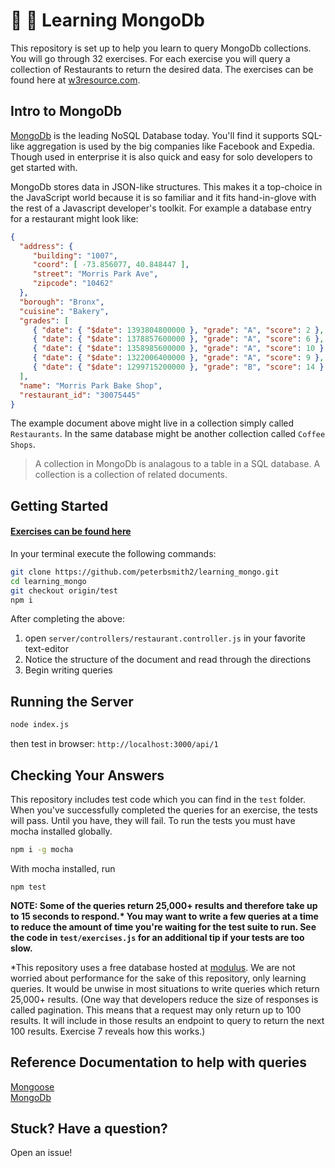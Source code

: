 # :orange_book: :open_book: Learning MongoDb
This repository is set up to help you learn to query MongoDb collections. You will go through 32 exercises. For each exercise you will query a collection of Restaurants to return the desired data. The exercises can be found here at [w3resource.com](http://www.w3resource.com/mongodb-exercises/).

## Intro to MongoDb

[MongoDb](http://www.mongodb.com/) is the leading NoSQL Database today. You'll find it supports SQL-like aggregation is used by the big companies like Facebook and Expedia. Though used in enterprise it is also quick and easy for solo developers to get started with.  
  
MongoDb stores data in JSON-like structures. This makes it a top-choice in the JavaScript world because it is so familiar and it fits hand-in-glove with the rest of a Javascript developer's toolkit. For example a database entry for a restaurant might look like:  

```json
{
  "address": {
     "building": "1007",
     "coord": [ -73.856077, 40.848447 ],
     "street": "Morris Park Ave",
     "zipcode": "10462"
  },
  "borough": "Bronx",
  "cuisine": "Bakery",
  "grades": [
     { "date": { "$date": 1393804800000 }, "grade": "A", "score": 2 },
     { "date": { "$date": 1378857600000 }, "grade": "A", "score": 6 },
     { "date": { "$date": 1358985600000 }, "grade": "A", "score": 10 },
     { "date": { "$date": 1322006400000 }, "grade": "A", "score": 9 },
     { "date": { "$date": 1299715200000 }, "grade": "B", "score": 14 }
  ],
  "name": "Morris Park Bake Shop",
  "restaurant_id": "30075445"
}
```

  
The example document above might live in a collection simply called `Restaurants`. In the same database might be another collection called `Coffee Shops`. 

> A collection in MongoDb is analagous to a table in a SQL database. A collection is a collection of related documents.  



## Getting Started  

#### [Exercises can be found here](http://www.w3resource.com/mongodb-exercises/)

In your terminal execute the following commands:
```bash
git clone https://github.com/peterbsmith2/learning_mongo.git
cd learning_mongo
git checkout origin/test
npm i
```

After completing the above:  
1. open `server/controllers/restaurant.controller.js` in your favorite text-editor  
2. Notice the structure of the document and read through the directions  
3. Begin writing queries  

## Running the Server
```bash
node index.js
```
  
then test in browser: `http://localhost:3000/api/1`
  
## Checking Your Answers
This repository includes test code which you can find in the `test` folder. When you've successfully completed the queries for an exercise, the tests will pass. Until you have, they will fail. To run the tests you must have mocha installed globally.
```bash
npm i -g mocha
```
  
With mocha installed, run 
```
npm test
```

**NOTE: Some of the queries return 25,000+ results and therefore take up to 15 seconds to respond.\* You may want to write a few queries at a time to reduce the amount of time you're waiting for the test suite to run. See the code in `test/exercises.js` for an additional tip if your tests are too slow.**

*This repository uses a free database hosted at [modulus](http://www.modulus.io). We are not worried about performance for the sake of this repository, only learning queries. It would be unwise in most situations to write queries which return 25,000+ results. (One way that developers reduce the size of responses is called pagination. This means that a request may only return up to 100 results. It will include in those results an endpoint to query to return the next 100 results. Exercise 7 reveals how this works.)

## Reference Documentation to help with queries

[Mongoose](http://mongoosejs.com/docs/guide.html)  
[MongoDb](https://docs.mongodb.com/manual/tutorial/query-documents/)  

## Stuck? Have a question?

Open an issue! 
